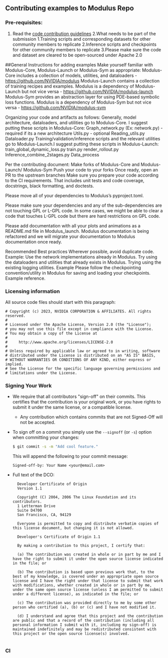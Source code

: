 ## Contributing examples to Modulus Repo

### Pre-requisites:
1. Read the [code contribution guidelines](https://github.com/NVIDIA/modulus/blob/main/CONTRIBUTING.md)
2.What needs to be part of the submission
  1.Training scripts and corresponding datasets for other community members to replicate
  2.Inference scripts and checkpoints for other community members to replicate
3.Please make sure the code and dataset are cleared to be open-sourced under Apache 2.0

##General Instructions for adding examples
Make yourself familiar with Modulus-Core, Modulus-Launch or Modulus-Sym as appropriate:
Modulus-Core includes a collection of models, utilities, and dataloaders - https://github.com/NVIDIA/modulus
Modulus-Launch contains a collection of training recipes and examples. Modulus is a dependency of Modulus-Launch but not vice versa - https://github.com/NVIDIA/modulus-launch
Modulus-Sym provides an abstraction layer for using PDE-based symbolic loss functions.  Modulus is a dependency of Modulus-Sym but not vice versa - 
https://github.com/NVIDIA/modulus-sym 

Organizing your code and artifacts as follows:
Generally, model architecture, dataloaders, and utilities go to Modulus-Core. I suggest putting these scripts in Modulus-Core:
Graph_network.py (Ex: network.py) - required if its a new architecture
Utils.py - optional
Reading_utils.py
Dataloader.py
Training/validation/inference scripts and the relevant utilities go to Modulus-Launch.I suggest putting these scripts in Modulus-Launch:
train_global_dynamic_loss.py
train.py
render_rollout.py
Inference_combine_2stages.py
Data_process

Per the contributing document: 
Make forks of Modulus-Core and Modulus-Launch/ Modulus-Sym
Push your code to your forks
Once ready, open an PR to the upstream branches
Make sure you prepare your code according to the CI requirements. That includes unit tests and code coverage, docstrings, black formatting, and doctests.

Please move all of your dependencies to Modulus’s pyproject.toml.

Please make sure your dependencies and any of the sub-dependencies are not touching GPL or L-GPL code. In some cases, we might be able to clear a code that touches L-GPL code but there are hard restrictions on GPL code.

Please add documentation with all your plots and animations as a README.md file in Modulus_launch. Modulus documentation is being refactored and we will migrate your documentation to Modulus documentation once ready.



Recommended Best practices 
Wherever possible, avoid  duplicate code. Example: 
Use the network implementations already in Modulus.
Try using the dataloaders and utilities that already exists in Modulus.
Trying using the existing logging utilities. Example
Please follow the checkpointing convention/utility in Modulus for saving and loading your checkpoints. Example reference. 

### Licensing information
All source code files should start with this paragraph:
```
# Copyright (c) 2023, NVIDIA CORPORATION & AFFILIATES. All rights reserved.
#
# Licensed under the Apache License, Version 2.0 (the "License");
# you may not use this file except in compliance with the License.
# You may obtain a copy of the License at
#
#     http://www.apache.org/licenses/LICENSE-2.0
#
# Unless required by applicable law or agreed to in writing, software
# distributed under the License is distributed on an "AS IS" BASIS,
# WITHOUT WARRANTIES OR CONDITIONS OF ANY KIND, either express or implied.
# See the License for the specific language governing permissions and
# limitations under the License.
```
### Signing Your Work

* We require that all contributors "sign-off" on their commits. This certifies that the contribution is your original work, or you have rights to submit it under the same license, or a compatible license.

  * Any contribution which contains commits that are not Signed-Off will not be accepted.

* To sign off on a commit you simply use the `--signoff` (or `-s`) option when committing your changes:
  ```bash
  $ git commit -s -m "Add cool feature."
  ```
  This will append the following to your commit message:
  ```
  Signed-off-by: Your Name <your@email.com>
  ```

* Full text of the DCO:

  ```
    Developer Certificate of Origin
    Version 1.1
    
    Copyright (C) 2004, 2006 The Linux Foundation and its contributors.
    1 Letterman Drive
    Suite D4700
    San Francisco, CA, 94129
    
    Everyone is permitted to copy and distribute verbatim copies of this license document, but changing it is not allowed.
  ```

  ```
    Developer's Certificate of Origin 1.1
    
    By making a contribution to this project, I certify that:
    
    (a) The contribution was created in whole or in part by me and I have the right to submit it under the open source license indicated in the file; or
    
    (b) The contribution is based upon previous work that, to the best of my knowledge, is covered under an appropriate open source license and I have the right under that license to submit that work with modifications, whether created in whole or in part by me, under the same open source license (unless I am permitted to submit under a different license), as indicated in the file; or
    
    (c) The contribution was provided directly to me by some other person who certified (a), (b) or (c) and I have not modified it.
    
    (d) I understand and agree that this project and the contribution are public and that a record of the contribution (including all personal information I submit with it, including my sign-off) is maintained indefinitely and may be redistributed consistent with this project or the open source license(s) involved.
    
### CI
